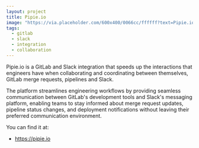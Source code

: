 ```yaml
---
layout: project
title: Pipie.io
image: "https://via.placeholder.com/600x400/0066cc/ffffff?text=Pipie.io"
tags:
  - gitlab
  - slack
  - integration
  - collaboration
---
```


Pipie.io is a GitLab and Slack integration that speeds up the interactions that engineers have when collaborating and coordinating between themselves, GitLab merge requests, pipelines and Slack.

The platform streamlines engineering workflows by providing seamless communication between GitLab's development tools and Slack's messaging platform, enabling teams to stay informed about merge request updates, pipeline status changes, and deployment notifications without leaving their preferred communication environment.

You can find it at:

- <https://pipie.io>
